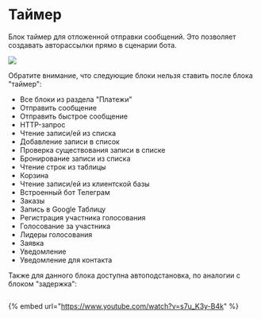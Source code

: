 # Таймер

Блок таймер для отложенной отправки сообщений. Это позволяет создавать авторассылки прямо в сценарии бота.

![](../../../../.gitbook/assets/FSG40X-f3wQ.jpg)



Обратите внимание, что следующие блоки нельзя ставить после блока "таймер":

* Все блоки из раздела "Платежи"
* Отправить сообщение&#x20;
* Отправить быстрое сообщение&#x20;
* HTTP-запрос&#x20;
* Чтение записи/ей из списка&#x20;
* Добавление записи в список&#x20;
* Проверка существования записи в списке&#x20;
* Бронирование записи из списка&#x20;
* Чтение строк из таблицы&#x20;
* Корзина&#x20;
* Чтение записи/ей из клиентской базы&#x20;
* Встроенный бот Телеграм&#x20;
* Заказы&#x20;
* Запись в Google Таблицу&#x20;
* Регистрация участника голосования&#x20;
* Голосование за участника&#x20;
* Лидеры голосования&#x20;
* Заявка&#x20;
* Уведомление&#x20;
* Уведомление для контакта



Также для данного блока доступна автоподстановка, по аналогии с блоком "задержка":

<figure><img src="../../../../.gitbook/assets/1 (4).jpg" alt=""><figcaption></figcaption></figure>

{% embed url="https://www.youtube.com/watch?v=s7u_K3y-B4k" %}
